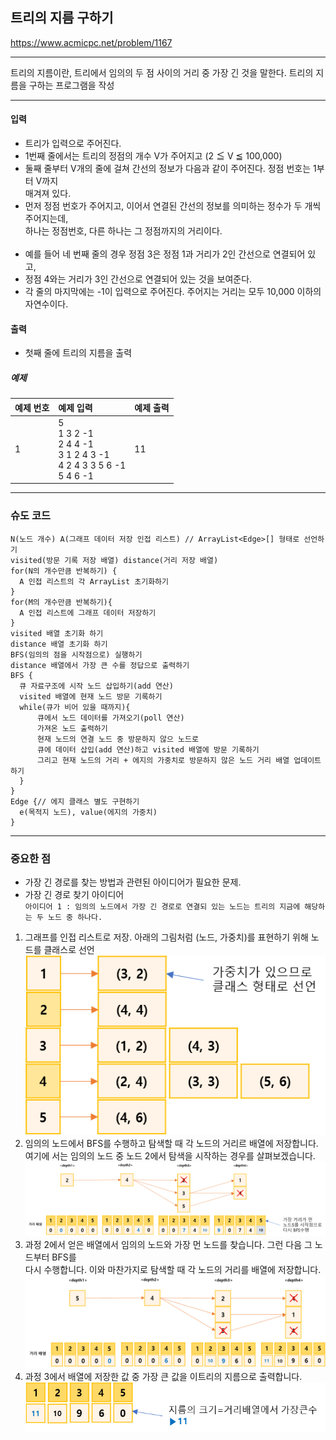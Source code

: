 ## 트리의 지름 구하기
https://www.acmicpc.net/problem/1167

-----
트리의 지름이란, 트리에서 임의의 두 점 사이의 거리 중 가장 긴 것을 말한다. 트리의 지름을 구하는 프로그램을 작성

-----
#### 입력
- 트리가 입력으로 주어진다.
- 1번째 줄에서는 트리의 정점의 개수 V가 주어지고 (2 ≦ V ≦ 100,000)
- 둘째 줄부터 V개의 줄에 걸쳐 간선의 정보가 다음과 같이 주어진다. 정점 번호는 1부터 V까지  
매겨져 있다.
- 먼저 정점 번호가 주어지고, 이어서 연결된 간선의 정보를 의미하는 정수가 두 개씩 주어지는데,  
하나는 정점번호, 다른 하나는 그 정점까지의 거리이다. 
<br><br>
- 예를 들어 네 번째 줄의 경우 정점 3은 정점 1과 거리가 2인 간선으로 연결되어 있고,  
- 정점 4와는 거리가 3인 간선으로 연결되어 있는 것을 보여준다. 
- 각 줄의 마지막에는 -1이 입력으로 주어진다. 주어지는 거리는 모두 10,000 이하의 자연수이다.

#### 출력
- 첫째 줄에 트리의 지름을 출력

##### 예제
| 예제 번호 | 예제 입력                                                                                | 예제 출력 |
|:------|:-------------------------------------------------------------------------------------|-------|
| 1     | 5 <br> 1 3 2 -1 <br> 2 4 4 -1  <br> 3 1 2 4 3 -1 <br> 4 2 4 3 3 5 6 -1 <br> 5 4 6 -1 | 11    |



-----
### 슈도 코드
  ```
N(노드 개수) A(그래프 데이터 저장 인접 리스트) // ArrayList<Edge>[] 형태로 선언하기
visited(방문 기록 저장 배열) distance(거리 저장 배열)
for(N의 개수만큼 반복하기) {
    A 인접 리스트의 각 ArrayList 초기화하기
}
for(M의 개수만큼 반복하기){
    A 인접 리스트에 그래프 데이터 저장하기
}
visited 배열 초기화 하기
distance 배열 초기화 하기
BFS(임의의 점을 시작점으로) 실행하기
distance 배열에서 가장 큰 수를 정답으로 출력하기
BFS {
    큐 자료구조에 시작 노드 삽입하기(add 연산)
    visited 배열에 현재 노드 방문 기록하기
    while(큐가 비어 있을 때까지){
        큐에서 노드 데이터를 가져오기(poll 연산)
        가져온 노드 출력하기
        현재 노드의 연결 노드 중 방문하지 않으 노드로
        큐에 데이터 삽입(add 연산)하고 visited 배열에 방문 기록하기
        그리고 현재 노드의 거리 + 에지의 가중치로 방문하지 않은 노드 거리 배열 업데이트하기
    }
}
Edge {// 에지 클래스 별도 구현하기
    e(목적지 노드), value(에지의 가중치)
}

  ```
-----
### 중요한 점
- 가장 긴 경로를 찾는 방법과 관련된 아이디어가 필요한 문제.  
- 가장 긴 경로 찾기 아이디어  
  `아이디어 1 : 임의의 노드에서 가장 긴 경로로 연결되 있는 노드는 트리의 지금에 해당하는 두 노드 중 하나다.`
1. 그래프를 인접 리스트로 저장. 아래의 그림처럼 (노드, 가중치)를 표현하기 위해 노드를 클래스로 선언
![img_11.png](img_11.png)
2. 임의의 노드에서 BFS를 수행하고 탐색할 때 각 노드의 거리르 배열에 저장합니다.  여기에 서는 임의의 노드 중 노드 2에서 탐색을 시작하는 경우를 살펴보겠습니다.
![img_12.png](img_12.png)
3. 과정 2에서 얻은 배열에서 임의의 노드와 가장 먼 노드를 찾습니다. 그런 다음 그 노드부터 BFS를  
다시 수행합니다. 이와 마찬가지로 탐색할 때 각 노드의 거리를 배열에 저장합니다.
![img_13.png](img_13.png)
4. 과정 3에서 배열에 저장한 값 중 가장 큰 값을 이트리의 지름으로 출력합니다.
![img_14.png](img_14.png)